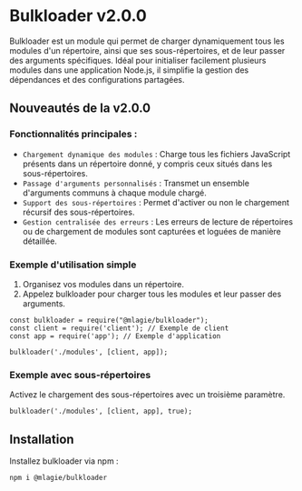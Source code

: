 # Bulkloader v2.0.0

Bulkloader est un module qui permet de charger dynamiquement tous les modules d'un répertoire, ainsi que ses sous-répertoires, et de leur passer des arguments spécifiques. Idéal pour initialiser facilement plusieurs modules dans une application Node.js, il simplifie la gestion des dépendances et des configurations partagées.

## Nouveautés de la v2.0.0

### Fonctionnalités principales :
* `Chargement dynamique des modules` : Charge tous les fichiers JavaScript présents dans un répertoire donné, y compris ceux situés dans les sous-répertoires.
* `Passage d'arguments personnalisés` : Transmet un ensemble d'arguments communs à chaque module chargé.
* `Support des sous-répertoires` : Permet d'activer ou non le chargement récursif des sous-répertoires.
* `Gestion centralisée des erreurs` : Les erreurs de lecture de répertoires ou de chargement de modules sont capturées et loguées de manière détaillée.
### Exemple d'utilisation simple
1. Organisez vos modules dans un répertoire.
2. Appelez bulkloader pour charger tous les modules et leur passer des arguments.
```
const bulkloader = require("@mlagie/bulkloader");
const client = require('client'); // Exemple de client
const app = require('app'); // Exemple d'application

bulkloader('./modules', [client, app]);
```
### Exemple avec sous-répertoires
Activez le chargement des sous-répertoires avec un troisième paramètre.
```
bulkloader('./modules', [client, app], true);
```
## Installation
Installez bulkloader via npm :
```
npm i @mlagie/bulkloader
```
